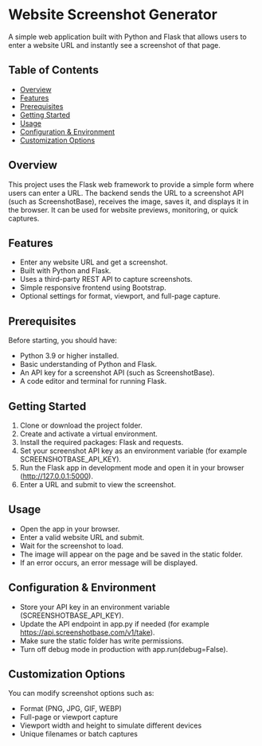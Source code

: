 # Website Screenshot Generator

A simple web application built with Python and Flask that allows users to enter a website URL and instantly see a screenshot of that page.

## Table of Contents
- [Overview](#overview)
- [Features](#features)
- [Prerequisites](#prerequisites)
- [Getting Started](#getting-started)
- [Usage](#usage)
- [Configuration & Environment](#configuration--environment)
- [Customization Options](#customization-options)

## Overview
This project uses the Flask web framework to provide a simple form where users can enter a URL. The backend sends the URL to a screenshot API (such as ScreenshotBase), receives the image, saves it, and displays it in the browser. It can be used for website previews, monitoring, or quick captures.

## Features
- Enter any website URL and get a screenshot.
- Built with Python and Flask.
- Uses a third-party REST API to capture screenshots.
- Simple responsive frontend using Bootstrap.
- Optional settings for format, viewport, and full-page capture.

## Prerequisites
Before starting, you should have:
- Python 3.9 or higher installed.
- Basic understanding of Python and Flask.
- An API key for a screenshot API (such as ScreenshotBase).
- A code editor and terminal for running Flask.

## Getting Started
1. Clone or download the project folder.
2. Create and activate a virtual environment.
3. Install the required packages: Flask and requests.
4. Set your screenshot API key as an environment variable (for example SCREENSHOTBASE_API_KEY).
5. Run the Flask app in development mode and open it in your browser (http://127.0.0.1:5000).
6. Enter a URL and submit to view the screenshot.

## Usage
- Open the app in your browser.
- Enter a valid website URL and submit.
- Wait for the screenshot to load.
- The image will appear on the page and be saved in the static folder.
- If an error occurs, an error message will be displayed.

## Configuration & Environment
- Store your API key in an environment variable (SCREENSHOTBASE_API_KEY).
- Update the API endpoint in app.py if needed (for example https://api.screenshotbase.com/v1/take).
- Make sure the static folder has write permissions.
- Turn off debug mode in production with app.run(debug=False).

## Customization Options
You can modify screenshot options such as:
- Format (PNG, JPG, GIF, WEBP)
- Full-page or viewport capture
- Viewport width and height to simulate different devices
- Unique filenames or batch captures
